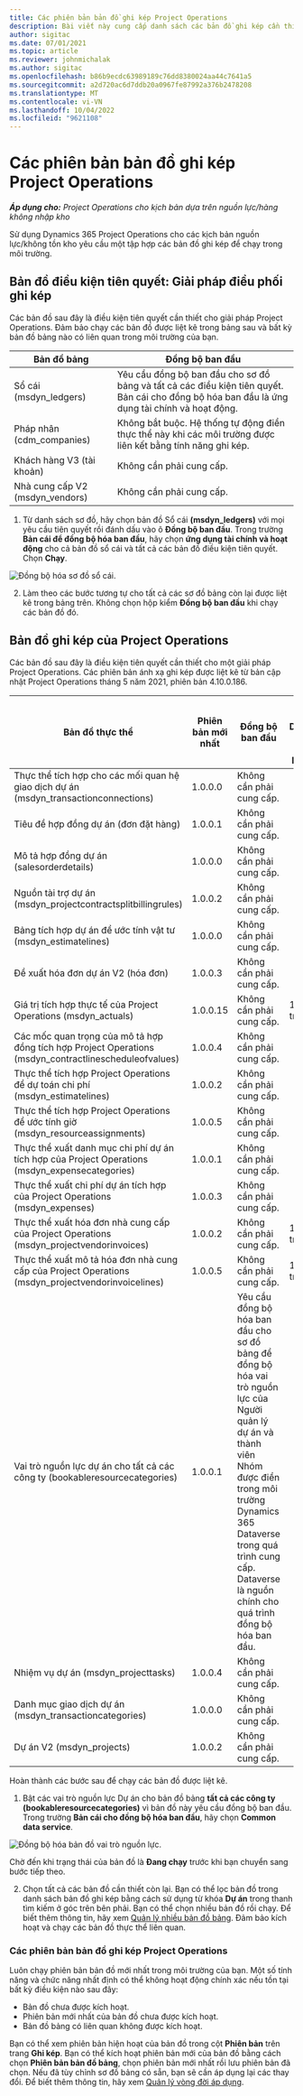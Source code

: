 ```yaml
---
title: Các phiên bản bản đồ ghi kép Project Operations
description: Bài viết này cung cấp danh sách các bản đồ ghi kép cần thiết cho Dynamics 365 Project Operations.
author: sigitac
ms.date: 07/01/2021
ms.topic: article
ms.reviewer: johnmichalak
ms.author: sigitac
ms.openlocfilehash: b86b9ecdc63989189c76dd8380024aa44c7641a5
ms.sourcegitcommit: a2d720ac6d7ddb20a0967fe87992a376b2478208
ms.translationtype: MT
ms.contentlocale: vi-VN
ms.lasthandoff: 10/04/2022
ms.locfileid: "9621108"
---
```

# <a name="project-operations-dual-write-map-versions"></a>Các phiên bản bản đồ ghi kép Project Operations

_**Áp dụng cho:** Project Operations cho kịch bản dựa trên nguồn lực/hàng không nhập kho_

Sử dụng Dynamics 365 Project Operations cho các kịch bản nguồn lực/không tồn kho yêu cầu một tập hợp các bản đồ ghi kép để chạy trong môi trường. 

## <a name="prerequisite-maps-dual-write-orchestration-solution"></a>Bản đồ điều kiện tiên quyết: Giải pháp điều phối ghi kép

Các bản đồ sau đây là điều kiện tiên quyết cần thiết cho giải pháp Project Operations. Đảm bảo chạy các bản đồ được liệt kê trong bảng sau và bất kỳ bản đồ bảng nào có liên quan trong môi trường của bạn.

| Bản đồ bảng | Đồng bộ ban đầu |
| --- | --- |
| Sổ cái (msdyn_ledgers) | Yêu cầu đồng bộ ban đầu cho sơ đồ bảng và tất cả các điều kiện tiên quyết. Bản cái cho đồng bộ hóa ban đầu là ứng dụng tài chính và hoạt động. |
| Pháp nhân (cdm_companies) | Không bắt buộc. Hệ thống tự động điền thực thể này khi các môi trường được liên kết bằng tính năng ghi kép. |
| Khách hàng V3 (tài khoản) | Không cần phải cung cấp. |
| Nhà cung cấp V2 (msdyn_vendors) | Không cần phải cung cấp. |

1. Từ danh sách sơ đồ, hãy chọn bản đồ Sổ cái **(msdyn\_ledgers)** với mọi yêu cầu tiên quyết rồi đánh dấu vào ô **Đồng bộ ban đầu**. Trong trường **Bản cái để đồng bộ hóa ban đầu**, hãy chọn **ứng dụng tài chính và hoạt động** cho cả bản đồ sổ cái và tất cả các bản đồ điều kiện tiên quyết. Chọn **Chạy**.

![Đồng bộ hóa sơ đồ sổ cái.](media/DW6.png)

2. Làm theo các bước tương tự cho tất cả các sơ đồ bảng còn lại được liệt kê trong bảng trên. Không chọn hộp kiểm **Đồng bộ ban đầu** khi chạy các bản đồ đó.

## <a name="project-operations-dual-write-maps"></a>Bản đồ ghi kép của Project Operations

Các bản đồ sau đây là điều kiện tiên quyết cần thiết cho một giải pháp Project Operations. Các phiên bản ánh xạ ghi kép được liệt kê từ bản cập nhật Project Operations tháng 5 năm 2021, phiên bản 4.10.0.186.

| Bản đồ thực thể | Phiên bản mới nhất | Đồng bộ ban đầu | Phiên bản Dynamics 365 Finance bắt buộc |
| --- | --- | --- | --- |
| Thực thể tích hợp cho các mối quan hệ giao dịch dự án (msdyn\_transactionconnections) | 1.0.0.0 | Không cần phải cung cấp. ||
| Tiêu đề hợp đồng dự án (đơn đặt hàng) | 1.0.0.1 | Không cần phải cung cấp. ||
| Mô tả hợp đồng dự án (salesorderdetails) | 1.0.0.0 | Không cần phải cung cấp. ||
| Nguồn tài trợ dự án (msdyn_projectcontractsplitbillingrules) | 1.0.0.2 | Không cần phải cung cấp. ||
| Bảng tích hợp dự án để ước tính vật tư (msdyn\_estimatelines) | 1.0.0.0 | Không cần phải cung cấp. ||
| Đề xuất hóa đơn dự án V2 (hóa đơn) | 1.0.0.3 | Không cần phải cung cấp. ||
| Giá trị tích hợp thực tế của Project Operations (msdyn_actuals) | 1.0.0.15 | Không cần phải cung cấp. |10.0.29 trở lên|
| Các mốc quan trọng của mô tả hợp đồng tích hợp Project Operations (msdyn_contractlinescheduleofvalues) | 1.0.0.4 | Không cần phải cung cấp. ||
| Thực thể tích hợp Project Operations để dự toán chi phí (msdyn_estimatelines) | 1.0.0.2 | Không cần phải cung cấp. ||
| Thực thể tích hợp Project Operations để ước tính giờ (msdyn_resourceassignments) | 1.0.0.5 | Không cần phải cung cấp. ||
| Thực thể xuất danh mục chi phí dự án tích hợp của Project Operations (msdyn_expensecategories) | 1.0.0.1 | Không cần phải cung cấp. ||
| Thực thể xuất chi phí dự án tích hợp của Project Operations (msdyn_expenses) | 1.0.0.3 | Không cần phải cung cấp. ||
| Thực thể xuất hóa đơn nhà cung cấp của Project Operations (msdyn_projectvendorinvoices) | 1.0.0.2 | Không cần phải cung cấp. |10.0.29 trở lên|
| Thực thể xuất mô tả hóa đơn nhà cung cấp của Project Operations (msdyn_projectvendorinvoicelines) | 1.0.0.5 | Không cần phải cung cấp. | 10.0.29 trở lên |
| Vai trò nguồn lực dự án cho tất cả các công ty (bookableresourcecategories) | 1.0.0.1 | Yêu cầu đồng bộ hóa ban đầu cho sơ đồ bảng để đồng bộ hóa vai trò nguồn lực của Người quản lý dự án và thành viên Nhóm được điền trong môi trường Dynamics 365 Dataverse trong quá trình cung cấp. Dataverse là nguồn chính cho quá trình đồng bộ hóa ban đầu. ||
| Nhiệm vụ dự án (msdyn_projecttasks) | 1.0.0.4 | Không cần phải cung cấp. ||
| Danh mục giao dịch dự án (msdyn_transactioncategories) | 1.0.0.0 | Không cần phải cung cấp. ||
| Dự án V2 (msdyn_projects) | 1.0.0.2 | Không cần phải cung cấp. ||

Hoàn thành các bước sau để chạy các bản đồ được liệt kê.

1. Bật các vai trò nguồn lực Dự án cho bản đồ bảng **tất cả các công ty (bookableresourcecategories)** vì bản đồ này yêu cầu đồng bộ ban đầu. Trong trường **Bản cái cho đồng bộ hóa ban đầu**, hãy chọn **Common data service**. 

 ![Đồng bộ hóa bản đồ vai trò nguồn lực.](media/6ResourceInitialSync.jpg)

 Chờ đến khi trạng thái của bản đồ là **Đang chạy** trước khi bạn chuyển sang bước tiếp theo.

2. Chọn tất cả các bản đồ cần thiết còn lại. Bạn có thể lọc bản đồ trong danh sách bản đồ ghi kép bằng cách sử dụng từ khóa **Dự án** trong thanh tìm kiếm ở góc trên bên phải. Bạn có thể chọn nhiều bản đồ rồi chạy. Để biết thêm thông tin, hãy xem [Quản lý nhiều bản đồ bảng](/dynamics365/fin-ops-core/dev-itpro/data-entities/dual-write/multiple-entity-maps). Đảm bảo kích hoạt và chạy các bản đồ thực thể liên quan.

### <a name="project-operations-dual-write-map-versions"></a>Các phiên bản bản đồ ghi kép Project Operations

Luôn chạy phiên bản bản đồ mới nhất trong môi trường của bạn. Một số tính năng và chức năng nhất định có thể không hoạt động chính xác nếu tồn tại bất kỳ điều kiện nào sau đây:

- Bản đồ chưa được kích hoạt.
- Phiên bản mới nhất của bản đồ chưa được kích hoạt. 
- Bản đồ bảng có liên quan không được kích hoạt.

Bạn có thể xem phiên bản hiện hoạt của bản đồ trong cột **Phiên bản** trên trang **Ghi kép**. Bạn có thể kích hoạt phiên bản mới của bản đồ bằng cách chọn **Phiên bản bản đồ bảng**, chọn phiên bản mới nhất rồi lưu phiên bản đã chọn. Nếu đã tùy chỉnh sơ đồ bảng có sẵn, bạn sẽ cần áp dụng lại các thay đổi. Để biết thêm thông tin, hãy xem [Quản lý vòng đời áp dụng](/dynamics365/fin-ops-core/dev-itpro/data-entities/dual-write/app-lifecycle-management).
